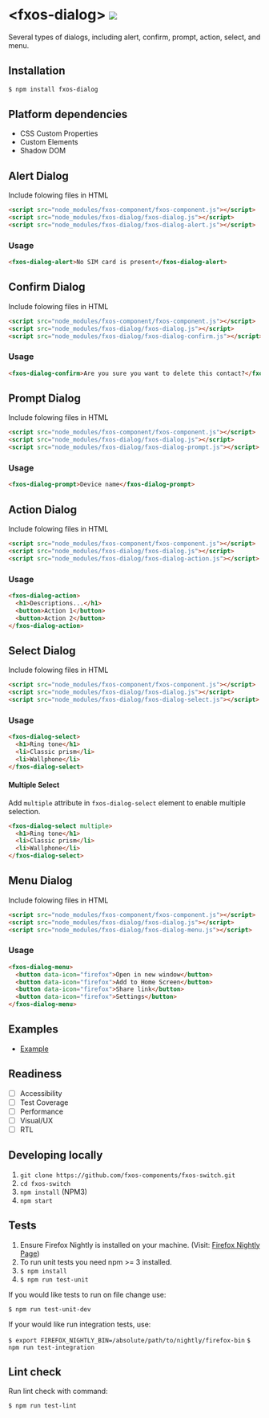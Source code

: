 # &lt;fxos-dialog&gt; [![](https://travis-ci.org/fxos-components/fxos-dialog.svg)](https://travis-ci.org/fxos-components/fxos-dialog)

Several types of dialogs, including alert, confirm, prompt, action, select, and menu.

## Installation

```bash
$ npm install fxos-dialog
```

## Platform dependencies

- CSS Custom Properties
- Custom Elements
- Shadow DOM

## Alert Dialog

Include folowing files in HTML

```html
<script src="node_modules/fxos-component/fxos-component.js"></script>
<script src="node_modules/fxos-dialog/fxos-dialog.js"></script>
<script src="node_modules/fxos-dialog/fxos-dialog-alert.js"></script>
```

### Usage

```html
<fxos-dialog-alert>No SIM card is present</fxos-dialog-alert>
```

## Confirm Dialog

Include folowing files in HTML

```html
<script src="node_modules/fxos-component/fxos-component.js"></script>
<script src="node_modules/fxos-dialog/fxos-dialog.js"></script>
<script src="node_modules/fxos-dialog/fxos-dialog-confirm.js"></script>
```

### Usage

```html
<fxos-dialog-confirm>Are you sure you want to delete this contact?</fxos-dialog-confirm>
```

## Prompt Dialog

Include folowing files in HTML

```html
<script src="node_modules/fxos-component/fxos-component.js"></script>
<script src="node_modules/fxos-dialog/fxos-dialog.js"></script>
<script src="node_modules/fxos-dialog/fxos-dialog-prompt.js"></script>
```

### Usage

```html
<fxos-dialog-prompt>Device name</fxos-dialog-prompt>
```

## Action Dialog

Include folowing files in HTML

```html
<script src="node_modules/fxos-component/fxos-component.js"></script>
<script src="node_modules/fxos-dialog/fxos-dialog.js"></script>
<script src="node_modules/fxos-dialog/fxos-dialog-action.js"></script>
```

### Usage

```html
<fxos-dialog-action>
  <h1>Descriptions...</h1>
  <button>Action 1</button>
  <button>Action 2</button>
</fxos-dialog-action>
```

## Select Dialog

Include folowing files in HTML

```html
<script src="node_modules/fxos-component/fxos-component.js"></script>
<script src="node_modules/fxos-dialog/fxos-dialog.js"></script>
<script src="node_modules/fxos-dialog/fxos-dialog-select.js"></script>
```

### Usage

```html
<fxos-dialog-select>
  <h1>Ring tone</h1>
  <li>Classic prism</li>
  <li>Wallphone</li>
</fxos-dialog-select>
```

#### Multiple Select

Add `multiple` attribute in `fxos-dialog-select` element to enable multiple selection.

```html
<fxos-dialog-select multiple>
  <h1>Ring tone</h1>
  <li>Classic prism</li>
  <li>Wallphone</li>
</fxos-dialog-select>
```

## Menu Dialog

Include folowing files in HTML

```html
<script src="node_modules/fxos-component/fxos-component.js"></script>
<script src="node_modules/fxos-dialog/fxos-dialog.js"></script>
<script src="node_modules/fxos-dialog/fxos-dialog-menu.js"></script>
```

### Usage

```html
<fxos-dialog-menu>
  <button data-icon="firefox">Open in new window</button>
  <button data-icon="firefox">Add to Home Screen</button>
  <button data-icon="firefox">Share link</button>
  <button data-icon="firefox">Settings</button>
</fxos-dialog-menu>
```

## Examples

- [Example](http://fxos-components.github.io/fxos-dialog/)

## Readiness

- [ ] Accessibility
- [ ] Test Coverage
- [ ] Performance
- [ ] Visual/UX
- [ ] RTL

## Developing locally

1. `git clone https://github.com/fxos-components/fxos-switch.git`
2. `cd fxos-switch`
3. `npm install` (NPM3)
4. `npm start`

## Tests

1. Ensure Firefox Nightly is installed on your machine. (Visit: [Firefox Nightly Page](https://nightly.mozilla.org/))
2. To run unit tests you need npm >= 3 installed.
3. `$ npm install`
4. `$ npm run test-unit`

If you would like tests to run on file change use:

`$ npm run test-unit-dev`

If your would like run integration tests, use:

`$ export FIREFOX_NIGHTLY_BIN=/absolute/path/to/nightly/firefox-bin`
`$ npm run test-integration`

## Lint check

Run lint check with command:

`$ npm run test-lint`
